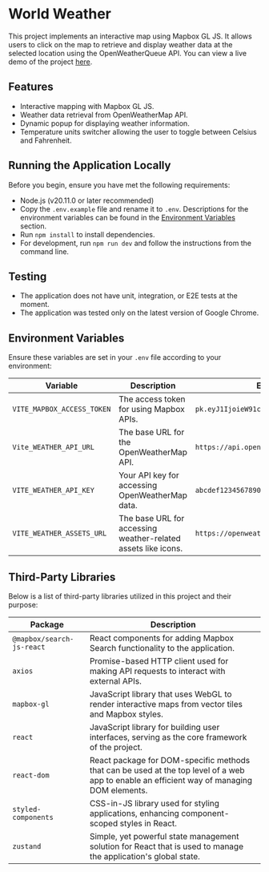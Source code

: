 # World Weather

This project implements an interactive map using Mapbox GL JS. It allows users to click on the map to retrieve and display weather data at the selected location using the OpenWeatherQueue API. You can view a live demo of the project [here](https://worldweather.catchtryfinally.com).

## Features
- Interactive mapping with Mapbox GL JS.
- Weather data retrieval from OpenWeatherMap API.
- Dynamic popup for displaying weather information.
- Temperature units switcher allowing the user to toggle between Celsius and Fahrenheit.

## Running the Application Locally
Before you begin, ensure you have met the following requirements:
- Node.js (v20.11.0 or later recommended)
- Copy the `.env.example` file and rename it to `.env`. Descriptions for the environment variables can be found in the [Environment Variables](#environment-variables) section.
- Run `npm install` to install dependencies.
- For development, run `npm run dev` and follow the instructions from the command line.

## Testing
- The application does not have unit, integration, or E2E tests at the moment.
- The application was tested only on the latest version of Google Chrome.

## Environment Variables
Ensure these variables are set in your `.env` file according to your environment:

| Variable                   | Description                                                    | Example Value                                 |
|----------------------------|----------------------------------------------------------------|-----------------------------------------------|
| `VITE_MAPBOX_ACCESS_TOKEN` | The access token for using Mapbox APIs.                        | `pk.eyJ1IjoieW91ci11c2VybmFtZSIsImEiOiJja2...` |
| `Vite_WEATHER_API_URL`     | The base URL for the OpenWeatherMap API.                       | `https://api.openweathermap.org/data/2.5`      |
| `VITE_WEATHER_API_KEY`     | Your API key for accessing OpenWeatherMap data.                | `abcdef1234567890ghijklmn`                    |
| `VITE_WEATHER_ASSETS_URL`  | The base URL for accessing weather-related assets like icons.  | `https://openweathermap.org/img/wn`            |

## Third-Party Libraries 
Below is a list of third-party libraries utilized in this project and their purpose:

| Package                    | Description                                                                                      |
|----------------------------|--------------------------------------------------------------------------------------------------|
| `@mapbox/search-js-react`  | React components for adding Mapbox Search functionality to the application.                      |
| `axios`                    | Promise-based HTTP client used for making API requests to interact with external APIs.           |
| `mapbox-gl`                | JavaScript library that uses WebGL to render interactive maps from vector tiles and Mapbox styles. |
| `react`                    | JavaScript library for building user interfaces, serving as the core framework of the project.  |
| `react-dom`                | React package for DOM-specific methods that can be used at the top level of a web app to enable an efficient way of managing DOM elements. |
| `styled-components`        | CSS-in-JS library used for styling applications, enhancing component-scoped styles in React.     |
| `zustand`                  | Simple, yet powerful state management solution for React that is used to manage the application's global state. |

